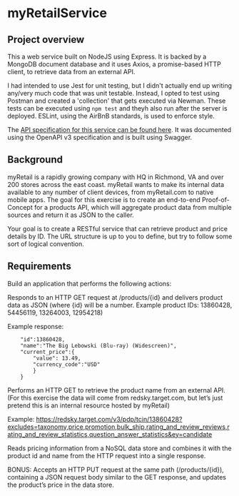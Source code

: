 # myRetailService

## Project overview
This a web service built on NodeJS using Express.  It is backed by a MongoDB document database and it uses Axios, a promise-based HTTP client, to retrieve data from an external API.

I had intended to use Jest for unit testing, but I didn't actually end up writing any/very much code that was unit testable.  Instead, I opted to test using Postman and created a 'collection' that gets executed via Newman.  These tests can be executed using ```npm test``` and theyh also run after the server is deployed.  ESLint, using the AirBnB standards, is used to enforce style.

The [API specification for this service can be found here](https://myretail-service.herokuapp.com/docs/).  It was documented using the OpenAPI v3 specification and is built using Swagger.

## Background
myRetail is a rapidly growing company with HQ in Richmond, VA and over 200 stores across the east coast. 
myRetail wants to make its internal data available to any number of client devices, from myRetail.com to native mobile apps. 
The goal for this exercise is to create an end-to-end Proof-of-Concept for a products API, which will aggregate product data from multiple sources and return it as JSON to the caller. 

Your goal is to create a RESTful service that can retrieve product and price details by ID. 
The URL structure is up to you to define, but try to follow some sort of logical convention.

## Requirements
Build an application that performs the following actions: 

Responds to an HTTP GET request at /products/{id} and delivers product data as JSON (where {id} will be a number. 
Example product IDs: 13860428, 54456119, 13264003, 12954218) 

Example response: 
```{
    "id":13860428,
    "name":"The Big Lebowski (Blu-ray) (Widescreen)",
    "current_price":{
        "value": 13.49,
        "currency_code":"USD"
        }
    }
```

Performs an HTTP GET to retrieve the product name from an external API. 
(For this exercise the data will come from redsky.target.com, but let’s just pretend this is an internal resource hosted by myRetail) 

Example: 
https://redsky.target.com/v3/pdp/tcin/13860428?excludes=taxonomy,price,promotion,bulk_ship,rating_and_review_reviews,rating_and_review_statistics,question_answer_statistics&ey=candidate

Reads pricing information from a NoSQL data store and combines it with the product id and name from the HTTP request into a single response. 

BONUS: Accepts an HTTP PUT request at the same path (/products/{id}), containing a JSON request body similar to the GET response, and updates the product’s price in the data store. 


